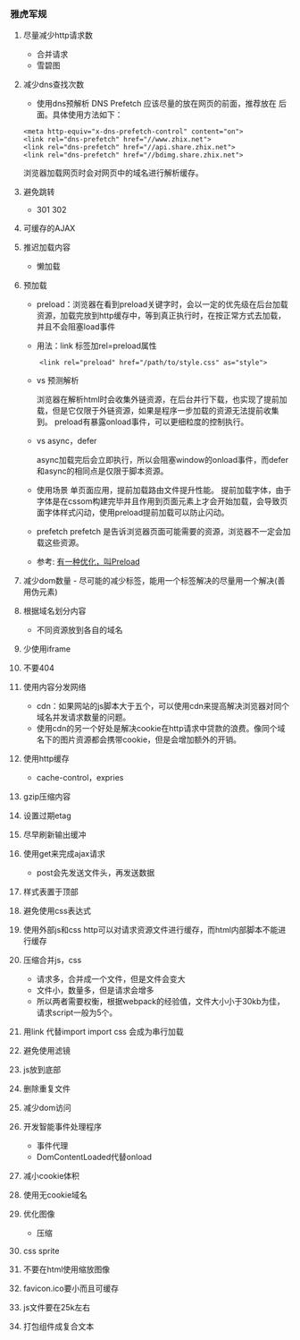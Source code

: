 ### 雅虎军规

1. 尽量减少http请求数
    - 合并请求
    - 雪碧图
2. 减少dns查找次数
    - 使用dns预解析
    DNS Prefetch 应该尽量的放在网页的前面，推荐放在 <meta charset="UTF-8"> 后面。具体使用方法如下：
    ```
    <meta http-equiv="x-dns-prefetch-control" content="on">
    <link rel="dns-prefetch" href="//www.zhix.net">
    <link rel="dns-prefetch" href="//api.share.zhix.net">
    <link rel="dns-prefetch" href="//bdimg.share.zhix.net">
    ```
    浏览器加载网页时会对网页中的域名进行解析缓存。
3. 避免跳转
    - 301 302
4. 可缓存的AJAX
5. 推迟加载内容
    - 懒加载
6. 预加载
    - preload：浏览器在看到preload关键字时，会以一定的优先级在后台加载资源，加载完放到http缓存中，等到真正执行时，在按正常方式去加载，并且不会阻塞load事件

    - 用法：link 标签加rel=preload属性
    ```
        <link rel="preload" href="/path/to/style.css" as="style">
    ```
    - vs 预测解析
    
        浏览器在解析html时会收集外链资源，在后台并行下载，也实现了提前加载，但是它仅限于外链资源，如果是程序一步加载的资源无法提前收集到。
        preload有暴露onload事件，可以更细粒度的控制执行。
    - vs async，defer

        async加载完后会立即执行，所以会阻塞window的onload事件，而defer和async的相同点是仅限于脚本资源。
    - 使用场景
        单页面应用，提前加载路由文件提升性能。
        提前加载字体，由于字体是在cssom构建完毕并且作用到页面元素上才会开始加载，会导致页面字体样式闪动，使用preload提前加载可以防止闪动。
    - prefetch
        prefetch 是告诉浏览器页面可能需要的资源，浏览器不一定会加载这些资源。
    
    - 参考: [有一种优化，叫Preload](https://juejin.im/entry/5bac37fc6fb9a05d07194893)

7. 减少dom数量 - 尽可能的减少标签，能用一个标签解决的尽量用一个解决(善用伪元素)
8. 根据域名划分内容
    - 不同资源放到各自的域名
9. 少使用iframe
10. 不要404
11. 使用内容分发网络
    - cdn：如果网站的js脚本大于五个，可以使用cdn来提高解决浏览器对同个域名并发请求数量的问题。
    - 使用cdn的另一个好处是解决cookie在http请求中贷款的浪费。像同个域名下的图片资源都会携带cookie，但是会增加额外的开销。
12. 使用http缓存
    - cache-control，expries
13. gzip压缩内容
14. 设置过期etag
15. 尽早刷新输出缓冲
16. 使用get来完成ajax请求
    - post会先发送文件头，再发送数据
17. 样式表置于顶部
18. 避免使用css表达式
19. 使用外部js和css
    http可以对请求资源文件进行缓存，而html内部脚本不能进行缓存
20. 压缩合并js，css
    - 请求多，合并成一个文件，但是文件会变大
    - 文件小，数量多，但是请求会增多
    - 所以两者需要权衡，根据webpack的经验值，文件大小小于30kb为佳，请求script一般为5个。
21. 用link 代替import
    import css 会成为串行加载
22. 避免使用滤镜
23. js放到底部
24. 删除重复文件
25. 减少dom访问
26. 开发智能事件处理程序
    - 事件代理
    - DomContentLoaded代替onload
27. 减小cookie体积
28. 使用无cookie域名
29. 优化图像
    - 压缩
30. css sprite
31. 不要在html使用缩放图像
32. favicon.ico要小而且可缓存
33. js文件要在25k左右
34. 打包组件成复合文本
